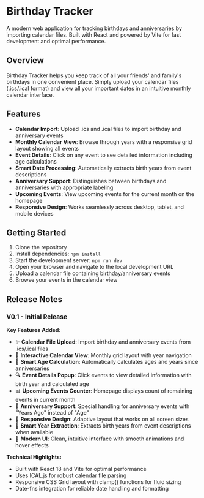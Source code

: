 # Birthday Tracker

A modern web application for tracking birthdays and anniversaries by importing calendar files. Built with React and powered by Vite for fast development and optimal performance.

## Overview

Birthday Tracker helps you keep track of all your friends' and family's birthdays in one convenient place. Simply upload your calendar files (.ics/.ical format) and view all your important dates in an intuitive monthly calendar interface.

## Features

- **Calendar Import**: Upload .ics and .ical files to import birthday and anniversary events
- **Monthly Calendar View**: Browse through years with a responsive grid layout showing all events
- **Event Details**: Click on any event to see detailed information including age calculations
- **Smart Date Processing**: Automatically extracts birth years from event descriptions
- **Anniversary Support**: Distinguishes between birthdays and anniversaries with appropriate labeling
- **Upcoming Events**: View upcoming events for the current month on the homepage
- **Responsive Design**: Works seamlessly across desktop, tablet, and mobile devices

## Getting Started

1. Clone the repository
2. Install dependencies: `npm install`
3. Start the development server: `npm run dev`
4. Open your browser and navigate to the local development URL
5. Upload a calendar file containing birthday/anniversary events
6. Browse your events in the calendar view

## Release Notes

### V0.1 - Initial Release

**Key Features Added:**
- ✨ **Calendar File Upload**: Import birthday and anniversary events from .ics/.ical files
- 📅 **Interactive Calendar View**: Monthly grid layout with year navigation
- 🎂 **Smart Age Calculation**: Automatically calculates ages and years since anniversaries
- 🔍 **Event Details Popup**: Click events to view detailed information with birth year and calculated age
- 📊 **Upcoming Events Counter**: Homepage displays count of remaining events in current month
- 🎊 **Anniversary Support**: Special handling for anniversary events with "Years Ago" instead of "Age"
- 📱 **Responsive Design**: Adaptive layout that works on all screen sizes
- 🎯 **Smart Year Extraction**: Extracts birth years from event descriptions when available
- 💫 **Modern UI**: Clean, intuitive interface with smooth animations and hover effects

**Technical Highlights:**
- Built with React 18 and Vite for optimal performance
- Uses ICAL.js for robust calendar file parsing
- Responsive CSS Grid layout with clamp() functions for fluid sizing
- Date-fns integration for reliable date handling and formatting
